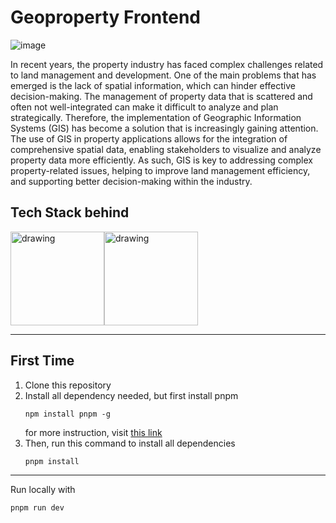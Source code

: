 # Geoproperty Frontend
![image](https://github.com/nerdvanahub/geoproperty-frontend/assets/139702000/a84ebfe6-7b08-41cf-b76c-61edb850b117)

In recent years, the property industry has faced complex challenges related to land management and development. One of the main problems that has emerged is the lack of spatial information, which can hinder effective decision-making. The management of property data that is scattered and often not well-integrated can make it difficult to analyze and plan strategically. Therefore, the implementation of Geographic Information Systems (GIS) has become a solution that is increasingly gaining attention. The use of GIS in property applications allows for the integration of comprehensive spatial data, enabling stakeholders to visualize and analyze property data more efficiently. As such, GIS is key to addressing complex property-related issues, helping to improve land management efficiency, and supporting better decision-making within the industry.

## Tech Stack behind
<div style="display:flex">
   <img src="https://github.com/nerdvanahub/geoproperty-frontend/assets/139702000/24ed4cfe-43d1-433a-9ef4-b0657952912e" alt="drawing" style="width:150px;"/> 
<img src="https://github.com/nerdvanahub/geoproperty-frontend/assets/139702000/196af244-901f-4345-be81-a98da3a1c738" alt="drawing" style="width:150px;"/>  
</div>


---

## First Time
1. Clone this repository
2. Install all dependency needed, but first install pnpm
   ```shell
   npm install pnpm -g
   ```
   for more instruction, visit [this link](https://pnpm.io/installation)
4. Then, run this command to install all dependencies
   ```shell
   pnpm install
   ```
---

Run locally with
```shell
pnpm run dev
```

